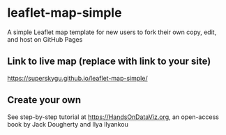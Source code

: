 # leaflet-map-simple
A simple Leaflet map template for new users to fork their own copy, edit, and host on GitHub Pages

## Link to live map (replace with link to your site)
https://superskygu.github.io/leaflet-map-simple/

## Create your own
See step-by-step tutorial at https://HandsOnDataViz.org, an open-access book by Jack Dougherty and Ilya Ilyankou
